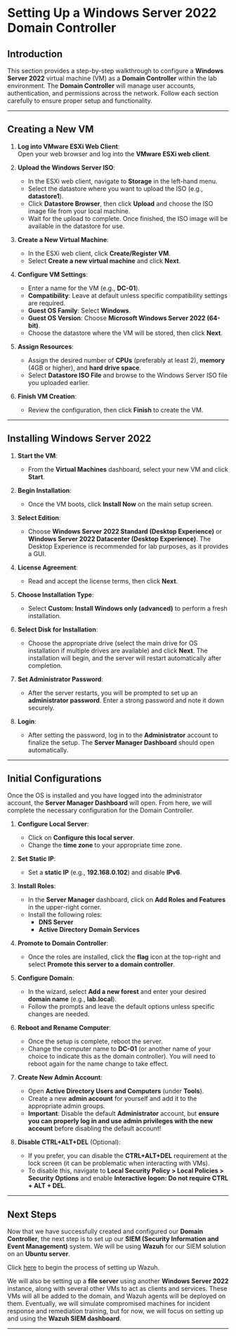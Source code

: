 # Setting Up a Windows Server 2022 Domain Controller

## Introduction

This section provides a step-by-step walkthrough to configure a **Windows Server 2022** virtual machine (VM) as a **Domain Controller** within the lab environment. The **Domain Controller** will manage user accounts, authentication, and permissions across the network. Follow each section carefully to ensure proper setup and functionality.

---

## Creating a New VM

1. **Log into VMware ESXi Web Client**:  
   Open your web browser and log into the **VMware ESXi web client**.

2. **Upload the Windows Server ISO**:
   - In the ESXi web client, navigate to **Storage** in the left-hand menu.
   - Select the datastore where you want to upload the ISO (e.g., **datastore1**).
   - Click **Datastore Browser**, then click **Upload** and choose the ISO image file from your local machine.
   - Wait for the upload to complete. Once finished, the ISO image will be available in the datastore for use.

3. **Create a New Virtual Machine**:
   - In the ESXi web client, click **Create/Register VM**.
   - Select **Create a new virtual machine** and click **Next**.

4. **Configure VM Settings**:
   - Enter a name for the VM (e.g., **DC-01**).
   - **Compatibility**: Leave at default unless specific compatibility settings are required.
   - **Guest OS Family**: Select **Windows**.
   - **Guest OS Version**: Choose **Microsoft Windows Server 2022 (64-bit)**.
   - Choose the datastore where the VM will be stored, then click **Next**.

5. **Assign Resources**:
   - Assign the desired number of **CPUs** (preferably at least 2), **memory** (4GB or higher), and **hard drive space**.
   - Select **Datastore ISO File** and browse to the Windows Server ISO file you uploaded earlier.

6. **Finish VM Creation**:
   - Review the configuration, then click **Finish** to create the VM.

---

## Installing Windows Server 2022

1. **Start the VM**:
   - From the **Virtual Machines** dashboard, select your new VM and click **Start**.

2. **Begin Installation**:
   - Once the VM boots, click **Install Now** on the main setup screen.

3. **Select Edition**:
   - Choose **Windows Server 2022 Standard (Desktop Experience)** or **Windows Server 2022 Datacenter (Desktop Experience)**. The Desktop Experience is recommended for lab purposes, as it provides a GUI.

4. **License Agreement**:
   - Read and accept the license terms, then click **Next**.

5. **Choose Installation Type**:
   - Select **Custom: Install Windows only (advanced)** to perform a fresh installation.

6. **Select Disk for Installation**:
   - Choose the appropriate drive (select the main drive for OS installation if multiple drives are available) and click **Next**. The installation will begin, and the server will restart automatically after completion.

7. **Set Administrator Password**:
   - After the server restarts, you will be prompted to set up an **administrator password**. Enter a strong password and note it down securely.

8. **Login**:
   - After setting the password, log in to the **Administrator** account to finalize the setup. The **Server Manager Dashboard** should open automatically.

---

## Initial Configurations

Once the OS is installed and you have logged into the administrator account, the **Server Manager Dashboard** will open. From here, we will complete the necessary configuration for the Domain Controller.

1. **Configure Local Server**:
   - Click on **Configure this local server**.
   - Change the **time zone** to your appropriate time zone.

2. **Set Static IP**:
   - Set a **static IP** (e.g., **192.168.0.102**) and disable **IPv6**.

3. **Install Roles**:
   - In the **Server Manager** dashboard, click on **Add Roles and Features** in the upper-right corner.
   - Install the following roles:
     - **DNS Server**
     - **Active Directory Domain Services**

4. **Promote to Domain Controller**:
   - Once the roles are installed, click the **flag** icon at the top-right and select **Promote this server to a domain controller**.

5. **Configure Domain**:
   - In the wizard, select **Add a new forest** and enter your desired **domain name** (e.g., **lab.local**).
   - Follow the prompts and leave the default options unless specific changes are needed.

6. **Reboot and Rename Computer**:
   - Once the setup is complete, reboot the server.
   - Change the computer name to **DC-01** (or another name of your choice to indicate this as the domain controller). You will need to reboot again for the name change to take effect.

7. **Create New Admin Account**:
   - Open **Active Directory Users and Computers** (under **Tools**).
   - Create a new **admin account** for yourself and add it to the appropriate admin groups.
   - **Important**: Disable the default **Administrator** account, but **ensure you can properly log in and use admin privileges with the new account** before disabling the default account!

8. **Disable CTRL+ALT+DEL** (Optional):
   - If you prefer, you can disable the **CTRL+ALT+DEL** requirement at the lock screen (it can be problematic when interacting with VMs).
   - To disable this, navigate to **Local Security Policy > Local Policies > Security Options** and enable **Interactive logon: Do not require CTRL + ALT + DEL**.

---

## Next Steps

Now that we have successfully created and configured our **Domain Controller**, the next step is to set up our **SIEM (Security Information and Event Management)** system. We will be using **Wazuh** for our SIEM solution on an **Ubuntu server**.

Click [here](https://github.com/akwagner1/InfoSecLab/blob/main/Lab%20Setup/04.%20Wazuh%20SIEM.md) to begin the process of setting up Wazuh.

We will also be setting up a **file server** using another **Windows Server 2022** instance, along with several other VMs to act as clients and services. These VMs will all be added to the domain, and Wazuh agents will be deployed on them. Eventually, we will simulate compromised machines for incident response and remediation training, but for now, we will focus on setting up and using the **Wazuh SIEM dashboard**.

---

